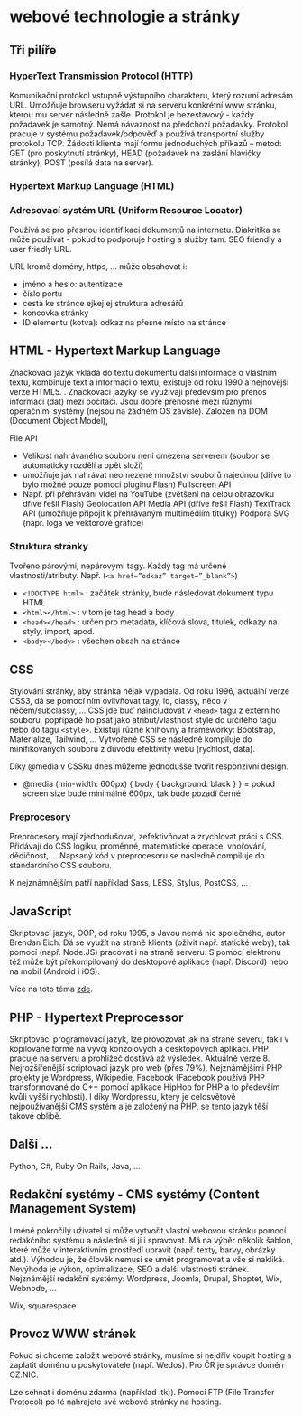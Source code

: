 # webové technologie a stránky

## Tři pilíře

### HyperText Transmission Protocol (HTTP)

Komunikační protokol
vstupně výstupního charakteru, který rozumí adresám URL. Umožňuje browseru vyžádat si na serveru konkrétní www stránku, kterou mu server následně zašle. Protokol je bezestavový - každý požadavek je samotný. Nemá návaznost na předchozí požadavky. Protokol pracuje v systému požadavek/odpověď a používá transportní služby protokolu TCP. Žádosti klienta mají formu jednoduchých příkazů – metod: GET (pro poskytnutí stránky), HEAD (požadavek na zaslání hlavičky stránky), POST (posílá data na server).

### Hypertext Markup Language (HTML)

### Adresovací systém URL (Uniform Resource Locator)

Používá se pro přesnou identifikaci dokumentů na internetu. Diakritika se může používat - pokud to podporuje hosting a služby tam. SEO friendly a user friedly URL.

URL kromě domény, https, ... může obsahovat i:

- jméno a heslo: autentizace
- číslo portu
- cesta ke stránce ejkej ej struktura adresářů
- koncovka stránky
- ID elementu (kotva): odkaz na přesné místo na stránce

## HTML - Hypertext Markup Language

Značkovací jazyk vkládá do textu dokumentu další informace o vlastním textu, kombinuje text a informaci o textu, existuje od roku 1990 a nejnovější verze HTML5. . Značkovací jazyky se využívají především pro přenos informací (dat) mezi počítači. Jsou dobře přenosné mezi různými operačními systémy (nejsou na žádném OS závislé). Založen na DOM (Document Object Model),

File API

- Velikost nahrávaného souboru není omezena serverem (soubor se automaticky rozdělí a opět složí)
- umožňuje jak nahrávat neomezené množství souborů najednou (dříve to bylo možné pouze pomocí pluginu Flash)
  Fullscreen API
- Např. při přehrávání videí na YouTube (zvětšení na celou obrazovku dříve řešil Flash)
  Geolocation API
  Media API (dříve řešil Flash)
  TextTrack API (umožňuje připojit k přehrávaným multimédiím titulky)
  Podpora SVG (např. loga ve vektorové grafice)

### Struktura stránky

Tvořeno párovými, nepárovými tagy. Každý tag má určené vlastnosti/atributy. Např. (`<a href=”odkaz” target=”_blank”>`)

- `<!DOCTYPE html>` : začátek stránky, bude následovat dokument typu HTML
- `<html></html>` : v tom je tag head a body
- `<head></head>` : určen pro metadata, klíčová slova, titulek, odkazy na styly, import, apod.
- `<body></body>` : všechen obsah na stránce

## CSS

Stylování stránky, aby stránka nějak vypadala. Od roku 1996, aktuální verze CSS3, dá se pomocí ním ovlivňovat tagy, id, classy, něco v něčem/subclassy, ...
CSS jde buď naincludovat v `<head>` tagu z externího souboru, popřípadě ho psát jako atribut/vlastnost style do určitého tagu nebo do tagu `<style>`.
Existují různé knihovny a frameworky: Bootstrap, Materialize, Tailwind, ...
Vytvořené CSS se následně kompiluje do minifikovaných souboru z důvodu efektivity webu (rychlost, data).

Díky @media v CSSku dnes můžeme jednodušše tvořit responzivní design.

- @media (min-width: 600px) { body { background: black } } = pokud screen size bude minimálně 600px, tak bude pozadí černé

### Preprocesory

Preprocesory mají zjednodušovat, zefektivňovat a zrychlovat práci s CSS. Přidávají do CSS logiku, proměnné, matematické operace, vnořování, dědičnost, ...
Napsaný kód v preprocesoru se následně compiluje do standardního CSS souboru.

K nejznámnějším patří například Sass, LESS, Stylus, PostCSS, ...

## JavaScript

Skriptovací jazyk, OOP, od roku 1995, s Javou nemá nic společného, autor Brendan Eich. Dá se využít na straně klienta (oživit např. statické weby), tak pomocí (např. Node.JS) pracovat i na straně serveru. S pomocí elektronu též může být překompilovaný do desktopové aplikace (např. Discord) nebo na mobil (Android i iOS).

Více na toto téma [zde](../web-javascript).

## PHP - Hypertext Preprocessor

Skriptovací programovací jazyk, lze provozovat jak na straně severu, tak i v kopilované formě na vývoj konzolových a desktopových aplikací. PHP pracuje na serveru a prohlížeč dostává až výsledek. Aktuálně verze 8. Nejrozšířenější scriptovací jazyk pro web (přes 79%). Nejznámějšími PHP projekty je Wordpress, Wikipedie, Facebook (Facebook používá PHP transformované do C++ pomocí aplikace HipHop for PHP a to především kvůli vyšší rychlosti). I díky Wordpressu, který je celosvětově nejpoužívanější CMS systém a je založený na PHP, se tento jazyk těší takové oblibě.

## Další ...

Python, C#, Ruby On Rails, Java, ...

## Redakční systémy - CMS systémy (Content Management System)

I méně pokročilý uživatel si může vytvořit vlastní webovou stránku pomocí redakčního systému a následně si ji i spravovat. Má na výběr několik šablon, které může v interaktivním prostředí upravit (např. texty, barvy, obrázky atd.). Výhodou je, že člověk nemusí se umět programovat a vše si nakliká. Nevýhoda je výkon, optimalizace, SEO a další vlastnosti stránek.
Nejznámější redakční systémy: Wordpress, Joomla, Drupal, Shoptet, Wix, Webnode, ...

Wix, squarespace

## Provoz WWW stránek

Pokud si chceme založit webové stránky, musíme si nejdřív koupit hosting a zaplatit doménu u poskytovatele (např. Wedos). Pro ČR je správce domén CZ.NIC.

Lze sehnat i doménu zdarma (například .tk)). Pomocí FTP (File Transfer Protocol) po té nahrajete své webové stránky na hosting.
